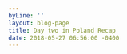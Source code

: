 ```yaml
---
byLine: ''
layout: blog-page
title: Day two in Poland Recap
date: 2018-05-27 06:56:00 -0400
---
```

